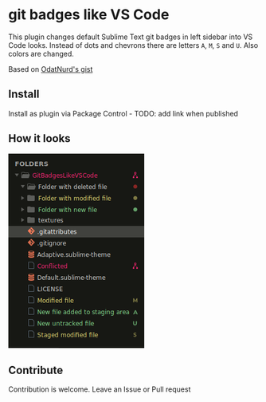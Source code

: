 # git badges like VS Code

This plugin changes default Sublime Text git badges in left sidebar into VS Code looks.
Instead of dots and chevrons there are letters `A`, `M`, `S` and `U`. Also colors are changed.

Based on [OdatNurd's gist](https://gist.github.com/OdatNurd/4bb596e6162693567642b7aef4cab4c0)

## Install

Install as plugin via Package Control - TODO: add link when published

## How it looks

![New VC Code like badges](./screenshot.png)

## Contribute

Contribution is welcome. Leave an Issue or Pull request